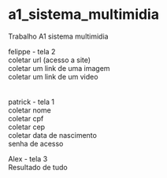 # a1_sistema_multimidia
Trabalho A1 sistema multimidia


felippe - tela 2<br>
coletar url (acesso a site)<br>
coletar um link de uma imagem<br>
coletar um link de um video<br>
<br>
<br>
patrick - tela 1<br>
coletar nome<br>
coletar cpf<br>
coletar cep<br>
coletar data de nascimento<br>
senha de acesso<br>


Alex - tela 3<br>
Resultado de tudo
